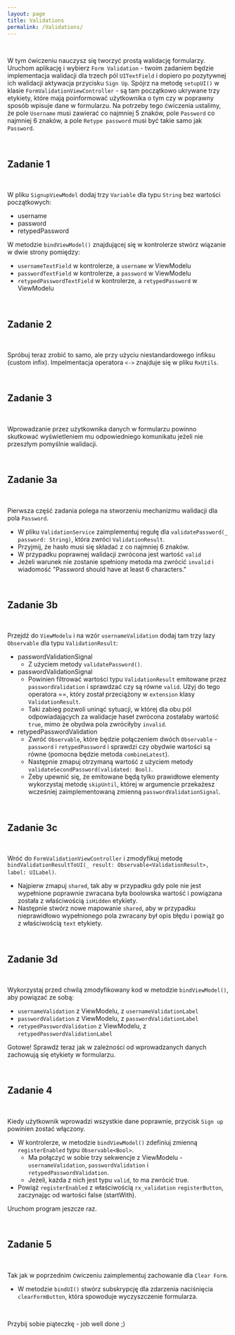 ```yaml
---
layout: page
title: Validations
permalink: /Validations/
---
```


<br>

W tym ćwiczeniu nauczysz się tworzyć prostą walidację formularzy. Uruchom aplikację i wybierz `Form Validation` - twoim zadaniem będzie implementacja walidacji dla trzech pól `UITextField` i dopiero po pozytywnej ich walidacji aktywacja przycisku `Sign Up`.
Spójrz na metodę ```setupUI()``` w klasie `FormValidationViewController` - są tam początkowo ukrywane trzy etykiety, które mają poinformować użytkownika o tym czy w poprawny sposób wpisuje dane w formularzu. Na potrzeby tego ćwiczenia ustalimy, że pole `Username` musi zawierać co najmniej 5 znaków, pole `Password` co najmniej 6 znaków, a pole `Retype password` musi być takie samo jak `Password`.

<br>

Zadanie 1
----------
<br>

W pliku `SignupViewModel` dodaj trzy `Variable` dla typu `String` bez wartości początkowych:

* username
* password
* retypedPassword

W metodzie `bindViewModel()` znajdującej się w kontrolerze stwórz wiązanie w dwie strony pomiędzy:

* `usernameTextField` w kontrolerze, a `username` w ViewModelu
* `passwordTextField` w kontrolerze, a `password` w ViewModelu
* `retypedPasswordTextField` w kontrolerze, a `retypedPassword` w ViewModelu

<br>

Zadanie 2
----------
<br>

Spróbuj teraz zrobić to samo, ale przy użyciu niestandardowego infiksu (custom infix). Impelmentacja operatora `<->` znajduje się w pliku `RxUtils`.

<br>


Zadanie 3
----------
<br>

Wprowadzanie przez użytkownika danych w formularzu powinno skutkować wyświetleniem mu odpowiedniego komunikatu jeżeli nie przeszłym pomyślnie walidacji.

<br>

Zadanie 3a
----------
<br>

Pierwsza część zadania polega na stworzeniu mechanizmu walidacji dla pola `Password`. 

* W pliku `ValidationService` zaimplementuj regułę dla `validatePassword(_ password: String)`, która zwróci `ValidationResult`. 
* Przyjmij, że hasło musi się składać z co najmniej 6 znaków.
* W przypadku poprawnej walidacji zwrócona jest wartość `valid`
* Jeżeli warunek nie zostanie spełniony metoda ma zwrócić `invalid` i wiadomość "Password should have at least 6 characters."

<br>

Zadanie 3b
----------
<br>

Przejdź do `ViewModelu` i na wzór `usernameValidation` dodaj tam trzy lazy `Observable` dla typu `ValidationResult`:

* passwordValidationSignal
  * Z użyciem metody `validatePassword()`.
* passwordValidationSignal
  * Powinien filtrować wartości typu `ValidationResult` emitowane przez `passwordValidation` i sprawdzać czy są równe `valid`. Użyj do tego operatora ==, który został przeciążony w `extension` klasy `ValidationResult`.
  * Taki zabieg pozwoli uninąć sytuacji, w której dla obu pól odpowiadających za walidacje haseł zwrócona zostałaby wartość `true`, mimo że obydwa pola zwróciłyby `invalid`.
* retypedPasswordValidation
  * Zwróć `Observable`, które będzie połączeniem dwóch `Observable` - `password` i `retypedPassword` i sprawdzi czy obydwie wartości są równe (pomocna będzie metoda `combineLatest`).
  * Następnie zmapuj otrzymaną wartość z użyciem metody `validateSecondPassword(validated: Bool)`.
  * Żeby upewnić się, że emitowane będą tylko prawidłowe elementy wykorzystaj metodę `skipUntil`, której w argumencie przekażesz wcześniej zaimplementowaną zmienną `passwordValidationSignal`.

<br>

Zadanie 3c
----------
<br>

Wróć do `FormValidationViewController` i zmodyfikuj metodę `bindValidationResultToUI(_ result: Observable<ValidationResult>, label: UILabel)`.

* Najpierw zmapuj `shared`, tak aby w przypadku gdy pole nie jest wypełnione poprawnie zwracana była boolowska wartość i powiązana została z właściwością `isHidden` etykiety.
* Następnie stwórz nowe mapowanie `shared`, aby w przypadku nieprawidłowo wypełnionego pola zwracany był opis błędu i powiąż go z właściwością `text` etykiety.

<br>

Zadanie 3d
----------
<br>

Wykorzystaj przed chwilą zmodyfikowany kod w metodzie `bindViewModel()`, aby powiązać ze sobą:

* `usernameValidation` z ViewModelu, z `usernameValidationLabel`
* `passwordValidation` z ViewModelu, z `passwordValidationLabel`
* `retypedPasswordValidation` z ViewModelu, z `retypedPasswordValidationLabel`

Gotowe! Sprawdź teraz jak w zależności od wprowadzanych danych zachowują się etykiety w formularzu.

<br>

Zadanie 4
----------
<br>

Kiedy użytkownik wprowadzi wszystkie dane poprawnie, przycisk `Sign up` powinien zostać włączony.

* W kontrolerze, w metodzie `bindViewModel()` zdefiniuj zmienną `registerEnabled` typu `Observable<Bool>`.
  * Ma połączyć w sobie trzy sekwencje z ViewModelu - `usernameValidation`, `passwordValidation` i `retypedPasswordValidation`. 
  * Jeżeli, każda z nich jest typu `valid`, to ma zwrócić true.
* Powiąż `registerEnabled` z właściwością `rx_validation` `registerButton`, zaczynając od wartości false (startWith).

Uruchom program jeszcze raz.

<br>


Zadanie 5
----------
<br>

Tak jak w poprzednim ćwiczeniu zaimplementuj zachowanie dla `Clear Form`.

* W metodzie `bindUI()` stwórz subskrypcję dla zdarzenia naciśnięcia ```clearFormButton```, która spowoduje wyczyszczenie formularza.

<br>

Przybij sobie piąteczkę - job well done ;)
